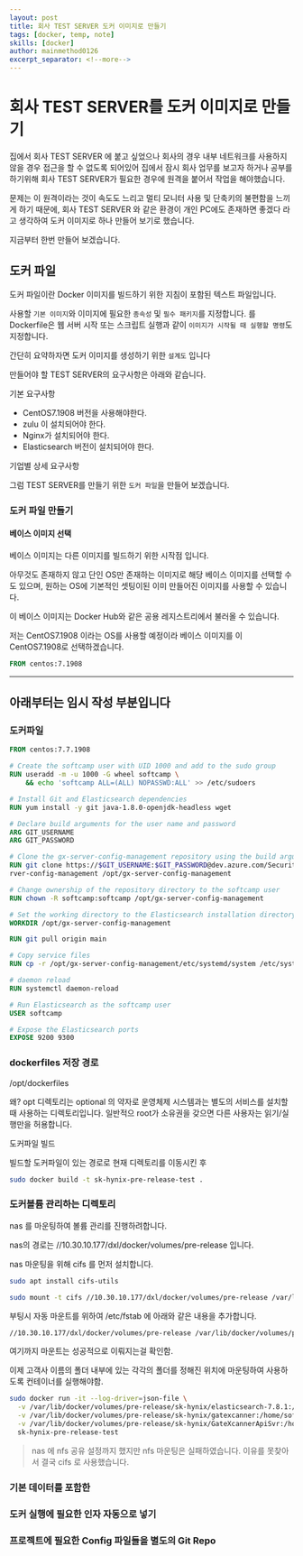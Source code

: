 ```yaml
---
layout: post
title: 회사 TEST SERVER 도커 이미지로 만들기
tags: [docker, temp, note]
skills: [docker]
author: mainmethod0126
excerpt_separator: <!--more-->
---
```


# 회사 TEST SERVER를 도커 이미지로 만들기

집에서 회사 TEST SERVER 에 붙고 싶었으나 회사의 경우 내부 네트워크를 사용하지 않을 경우 접근을 할 수 없도록 되어있어 집에서 잠시 회사 업무를 보고자 하거나 공부를 하기위해 회사 TEST SERVER가 필요한 경우에 원격을 붙어서 작업을 해야했습니다.

문제는 이 원격이라는 것이 속도도 느리고 멀티 모니터 사용 및 단축키의 불편함을 느끼게 하기 때문에, 회사 TEST SERVER 와 같은 환경이 개인 PC에도 존재하면 좋겠다 라고 생각하여 도커 이미지로 하나 만들어 보기로 했습니다.

지금부터 한번 만들어 보겠습니다.

## 도커 파일

도커 파일이란 Docker 이미지를 빌드하기 위한 지침이 포함된 텍스트 파일입니다.

사용할 `기본 이미지`와 이미지에 필요한 `종속성` 및 `필수 패키지`를 지정합니다.
 를
Dockerfile은 웹 서버 시작 또는 스크립트 실행과 같이 `이미지가 시작될 때 실행할 명령`도 지정합니다.

간단히 요약하자면 도커 이미지를 생성하기 위한 `설계도` 입니다

만들어야 할 TEST SERVER의 요구사항은 아래와 같습니다.

기본 요구사항

- CentOS7.1908 버전을 사용해야한다.
- zulu  이 설치되어야 한다.
- Nginx가 설치되어야 한다.
- Elasticsearch 버전이 설치되어야 한다.

기업별 상세 요구사항

그럼 TEST SERVER를 만들기 위한 `도커 파일`을 만들어 보겠습니다.

### 도커 파일 만들기

#### 베이스 이미지 선택

베이스 이미지는 다른 이미지를 빌드하기 위한 시작점 입니다.

아무것도 존재하지 않고 단인 OS만 존재하는 이미지로 해당 베이스 이미지를 선택할 수도 있으며,
원하는 OS에 기본적인 셋팅이된 이미 만들어진 이미지를 사용할 수 있습니다.

이 베이스 이미지는 Docker Hub와 같은 공용 레지스트리에서 불러올 수 있습니다.

저는 CentOS7.1908 이라는 OS를 사용할 예정이라 베이스 이미지를 이 CentOS7.1908로 선택하겠습니다.

```dockerfile
FROM centos:7.1908
```

---

## 아래부터는 임시 작성 부분입니다

### 도커파일

```dockerfile
FROM centos:7.7.1908

# Create the softcamp user with UID 1000 and add to the sudo group
RUN useradd -m -u 1000 -G wheel softcamp \
    && echo 'softcamp ALL=(ALL) NOPASSWD:ALL' >> /etc/sudoers

# Install Git and Elasticsearch dependencies
RUN yum install -y git java-1.8.0-openjdk-headless wget

# Declare build arguments for the user name and password
ARG GIT_USERNAME
ARG GIT_PASSWORD

# Clone the gx-server-config-management repository using the build arguments as credentials
RUN git clone https://$GIT_USERNAME:$GIT_PASSWORD@dev.azure.com/Security365/GateXcanner/_git/gx-se
rver-config-management /opt/gx-server-config-management

# Change ownership of the repository directory to the softcamp user
RUN chown -R softcamp:softcamp /opt/gx-server-config-management

# Set the working directory to the Elasticsearch installation directory
WORKDIR /opt/gx-server-config-management

RUN git pull origin main

# Copy service files
RUN cp -r /opt/gx-server-config-management/etc/systemd/system /etc/systemd/system

# daemon reload
RUN systemctl daemon-reload

# Run Elasticsearch as the softcamp user
USER softcamp

# Expose the Elasticsearch ports
EXPOSE 9200 9300
```

### dockerfiles 저장 경로

/opt/dockerfiles

왜? opt 디렉토리는 optional 의 약자로 운영체제 시스템과는 별도의 서비스를 설치할때 사용하는 디렉토리입니다.
일반적으 root가 소유권을 갖으면 다른 사용자는 읽기/실행만을 허용합니다.

도커파일 빌드

빌드할 도커파일이 있는 경로로 현재 디렉토리를 이동시킨 후

```bash
sudo docker build -t sk-hynix-pre-release-test .
```


### 도커볼륨 관리하는 디렉토리

nas 를 마운팅하여 볼륨 관리를 진행하려합니다.

nas의 경로는 //10.30.10.177/dxl/docker/volumes/pre-release 입니다.

nas 마운팅을 위해 cifs 를 먼저 설치합니다.

```bash
sudo apt install cifs-utils
```

```bash
sudo mount -t cifs //10.30.10.177/dxl/docker/volumes/pre-release /var/lib/docker/volumes
```

부팅시 자동 마운트를 위하여 /etc/fstab 에 아래와 같은 내용을 추가합니다.

```bash
//10.30.10.177/dxl/docker/volumes/pre-release /var/lib/docker/volumes/pre-release cifs 0 0
```

여기까지 마운트는 성공적으로 이뤄지는걸 확인함.

이제 고객사 이름의 폴더 내부에 있는 각각의 폴더를 정해진 위치에 마운팅하여 사용하도록 컨테이너를 실행해야함.

```bash
sudo docker run -it --log-driver=json-file \
  -v /var/lib/docker/volumes/pre-release/sk-hynix/elasticsearch-7.8.1:/home/softcamp/elasticsearch-7.8.1 \
  -v /var/lib/docker/volumes/pre-release/sk-hynix/gatexcanner:/home/softcamp/GateXcanner \
  -v /var/lib/docker/volumes/pre-release/sk-hynix/GateXcannerApiSvr:/home/softcamp/GateXcannerApiSvr \
  sk-hynix-pre-release-test
```

> nas 에 nfs 공유 설정까지 했지만 nfs 마운팅은 실패하였습니다. 이유를 못찾아서 결국 cifs 로 사용했습니다.

### 기본 데이터를 포함한 



### 도커 실행에 필요한 인자 자동으로 넣기


### 프로젝트에 필요한 Config 파일들을 별도의 Git Repo